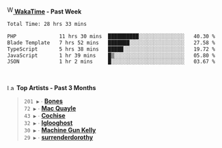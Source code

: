 <img src="https://github.com/dxnter/dxnter/assets/17434202/67b21fa4-d36d-46f9-9dec-f23d976b00ef" alt="WakaTime Logo" width="14" height="18"/><a href="https://wakatime.com/@dxnter" target="_blank"><strong> WakaTime</strong></a><strong> - Past Week</strong>

<!--START_SECTION:waka-->

```txt
Total Time: 28 hrs 33 mins

PHP              11 hrs 30 mins  ██████████░░░░░░░░░░░░░░░   40.30 %
Blade Template   7 hrs 52 mins   ███████░░░░░░░░░░░░░░░░░░   27.58 %
TypeScript       5 hrs 38 mins   █████░░░░░░░░░░░░░░░░░░░░   19.72 %
JavaScript       1 hr 39 mins    █▒░░░░░░░░░░░░░░░░░░░░░░░   05.80 %
JSON             1 hr 2 mins     █░░░░░░░░░░░░░░░░░░░░░░░░   03.67 %
```

<!--END_SECTION:waka-->

<br/>

<!--START_LASTFM_ARTISTS:{"period": "3month", "rows": 6}-->
<a href="https://last.fm" target="_blank"><img src="https://user-images.githubusercontent.com/17434202/215290617-e793598d-d7c9-428f-9975-156db1ba89cc.svg" alt="Last.fm Logo" width="18" height="13"/></a> **Top Artists - Past 3 Months**

> `201 ▶️` ∙ **[Bones](https://www.last.fm/music/Bones)**<br/>
> `72 ▶️` ∙ **[Mac Quayle](https://www.last.fm/music/Mac+Quayle)**<br/>
> `43 ▶️` ∙ **[Cochise](https://www.last.fm/music/Cochise)**<br/>
> `32 ▶️` ∙ **[Iglooghost](https://www.last.fm/music/Iglooghost)**<br/>
> `30 ▶️` ∙ **[Machine Gun Kelly](https://www.last.fm/music/Machine+Gun+Kelly)**<br/>
> `29 ▶️` ∙ **[surrenderdorothy](https://www.last.fm/music/surrenderdorothy)**<br/>
<!--END_LASTFM_ARTISTS-->
